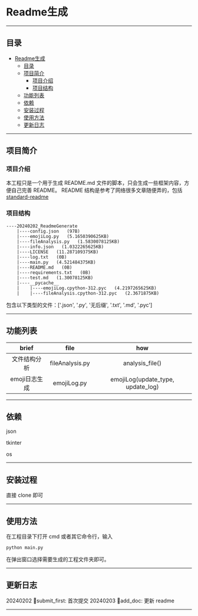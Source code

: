 # Readme生成
***
## 目录
- [Readme生成](#readme生成)
  - [目录](#目录)
  - [项目简介](#项目简介)
    - [项目介绍](#项目介绍)
    - [项目结构](#项目结构)
  - [功能列表](#功能列表)
  - [依赖](#依赖)
  - [安装过程](#安装过程)
  - [使用方法](#使用方法)
  - [更新日志](#更新日志)

***
## 项目简介

### 项目介绍
本工程只是一个用于生成 README.md 文件的脚本，只会生成一些框架内容，方便自己完善 README。
README 结构是参考了网络很多文章随便弄的，包括
[standard-readme](https://github.com/RichardLitt/standard-readme/blob/main/spec.zh-CN.md)

### 项目结构
``` shell
----20240202_ReadmeGenerate
    |----config.json   (97B)
    |----emojiLog.py   (5.1650390625KB)
    |----fileAnalysis.py   (1.5830078125KB)
    |----info.json   (1.0322265625KB)
    |----LICENSE   (11.287109375KB)
    |----log.txt   (0B)
    |----main.py   (4.521484375KB)
    |----README.md   (0B)
    |----requirements.txt   (0B)
    |----test.md   (1.30078125KB)
    |----__pycache__
    |    |----emojiLog.cpython-312.pyc   (4.2197265625KB)
    |    |----fileAnalysis.cpython-312.pyc   (2.3671875KB)
```
包含以下类型的文件：['.json', '.py', '无后缀', '.txt', '.md', '.pyc']

***
## 功能列表
|brief|file|how|
|:-:|:-:|:-:|
|文件结构分析|fileAnalysis.py|analysis_file()|
|emoji日志生成|emojiLog.py|emojiLog(update_type, update_log)|

***
## 依赖
json

tkinter

os


***
## 安装过程
直接 clone 即可

***
## 使用方法
在工程目录下打开 cmd 或者其它命令行，输入
``` shell
python main.py
```

在弹出窗口选择需要生成的工程文件夹即可。

***
## 更新日志
20240202 🎉submit_first: 首次提交
20240203 📝add_doc: 更新 readme

***
